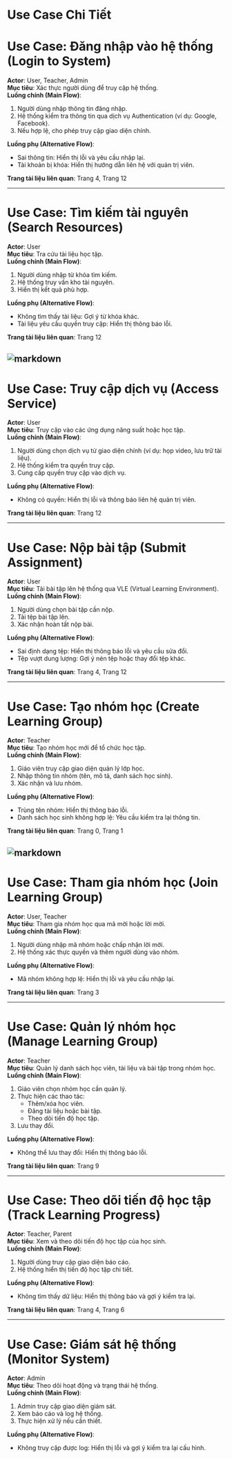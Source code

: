 # Use Case Chi Tiết

# Use Case: Đăng nhập vào hệ thống (Login to System)
**Actor**: User, Teacher, Admin  
**Mục tiêu**: Xác thực người dùng để truy cập hệ thống.  
**Luồng chính (Main Flow)**:
1. Người dùng nhập thông tin đăng nhập.
2. Hệ thống kiểm tra thông tin qua dịch vụ Authentication (ví dụ: Google, Facebook).
3. Nếu hợp lệ, cho phép truy cập giao diện chính.

**Luồng phụ (Alternative Flow)**:
- Sai thông tin: Hiển thị lỗi và yêu cầu nhập lại.
- Tài khoản bị khóa: Hiển thị hướng dẫn liên hệ với quản trị viên.

**Trang tài liệu liên quan**: Trang 4, Trang 12

---

# Use Case: Tìm kiếm tài nguyên (Search Resources)
**Actor**: User  
**Mục tiêu**: Tra cứu tài liệu học tập.  
**Luồng chính (Main Flow)**:
1. Người dùng nhập từ khóa tìm kiếm.
2. Hệ thống truy vấn kho tài nguyên.
3. Hiển thị kết quả phù hợp.

**Luồng phụ (Alternative Flow)**:
- Không tìm thấy tài liệu: Gợi ý từ khóa khác.
- Tài liệu yêu cầu quyền truy cập: Hiển thị thông báo lỗi.

**Trang tài liệu liên quan**: Trang 12

![markdown](https://www.planttext.com/plantuml/png/b5LFIzn07BtFf_XX3ruK5bUBNSAYgxkjYANKxGSO9qCo99c9auabH-cXXvuyIUb5MQHWAnJQInEAXvH-Z_a4_GeboQuxkvke9QUyUU_D-_q9-PlTRaKAInK7Fbg6Guzn8Au09V8B3aSw-mWsmux40OeynaCiSG17c7YE536tTuGl93mPR1IFmOZeSKmveTjIYhT3bn6FqoY2jIRAs6UzjzbhzmnIYALYX8MOgvwGDfLZubh_wU3PHWDnFjrkgx_PRnjaJ9IGCtw3zUrsgxL0MQXpiDlUN4EeF8Kt4PK8BSDEVadWzvdEpXYeFzzqDk8Ez0ePbiaAx0YkfF1NeCyLKmaoeiBI8SMIk1Fo4k08AkWLTYXOrkIaswtJZQrzAWtb50JB6h_Cor_JICIIK1WmRe_L4wo2mBAsmz1d12icE1nIUS88RVAPCG3Bgagj3rtmObz5HkGnSa-zVIc5X0CQHTYfRYkHWyYvHxHdqp87762E7HfGhahf19_2ZTMYOiYmsZMdqe6NhavlGb0w-mAUct_7eFAl0NXCfxS1CgXtGcCe7NYkinjslzhWhtRdHzE1uLG0AhzWm9quoQyvdEZiascDvgI6MM4ZumHET7h5PrmGzbLrXN9rUfLKXpxJsViO0S3KeZQRrEce278Adavl5Hp71T3aCGrMqwb6hsc_2g-wdirkLWTUC9szuqL5sOT7c4s4gztoEvytCAg1qCr_WgkpKOYe7r7OT_CVtAby6nfO5_XkeSi56J78Vvaxuhdv9Id5TyI6R4wZkemtDA8d-NKCHAUVOpYE4vsTSb35Jf1YlnT6NVFTT62_k3e09N6JnTwYxB-ctM3xG0zdnrMDv2Y_5E3hx9mrcJxKsqSPKMwZBShjuf_w3m00__y30000)
---

# Use Case: Truy cập dịch vụ (Access Service)
**Actor**: User  
**Mục tiêu**: Truy cập vào các ứng dụng năng suất hoặc học tập.  
**Luồng chính (Main Flow)**:
1. Người dùng chọn dịch vụ từ giao diện chính (ví dụ: họp video, lưu trữ tài liệu).
2. Hệ thống kiểm tra quyền truy cập.
3. Cung cấp quyền truy cập vào dịch vụ.

**Luồng phụ (Alternative Flow)**:
- Không có quyền: Hiển thị lỗi và thông báo liên hệ quản trị viên.

**Trang tài liệu liên quan**: Trang 12

---

# Use Case: Nộp bài tập (Submit Assignment)
**Actor**: User  
**Mục tiêu**: Tải bài tập lên hệ thống qua VLE (Virtual Learning Environment).  
**Luồng chính (Main Flow)**:
1. Người dùng chọn bài tập cần nộp.
2. Tải tệp bài tập lên.
3. Xác nhận hoàn tất nộp bài.

**Luồng phụ (Alternative Flow)**:
- Sai định dạng tệp: Hiển thị thông báo lỗi và yêu cầu sửa đổi.
- Tệp vượt dung lượng: Gợi ý nén tệp hoặc thay đổi tệp khác.

**Trang tài liệu liên quan**: Trang 4, Trang 12

---

# Use Case: Tạo nhóm học (Create Learning Group)
**Actor**: Teacher  
**Mục tiêu**: Tạo nhóm học mới để tổ chức học tập.  
**Luồng chính (Main Flow)**:
1. Giáo viên truy cập giao diện quản lý lớp học.
2. Nhập thông tin nhóm (tên, mô tả, danh sách học sinh).
3. Xác nhận và lưu nhóm.

**Luồng phụ (Alternative Flow)**:
- Trùng tên nhóm: Hiển thị thông báo lỗi.
- Danh sách học sinh không hợp lệ: Yêu cầu kiểm tra lại thông tin.

**Trang tài liệu liên quan**: Trang 0, Trang 1

![markdown](https://www.planttext.com/plantuml/png/d5IxZjD05EtdAuwM1gJD3wI8Lh3I4X5jGo91wTX3nc9y7SRZe9I8OWj4WIWeYPLkfHL8R9KHscBG_iTy0R-0nW_5UH0YAblsUSmznzU_pTrPfWEbyqIo8DIfmf07eU2AiN6QKnIeEKPz11bE1ZnG5DFaGgNvTDG_mOD1F17wiSmv2rFIAfLuKbqbLxkKzRk6Ug4u9yP9ntgEvpgFEEcILzytk9TSolHj0sn4pySR7kVZ_V3IU_SqMs1MZurE3wD-5qELpn6wrSqKapX84SNEN17Uv6wr94Zx4oJiZuID-fvHaxju6Zlpdg25Cn_mAbK9j5iLQGM6SEPZk6DrAKeRRQ-fmfqYiRUUk3n55910PejGL6naCOdQTHre5y-ySGAj0cXxGoLwEOLqvcf3URyU2wJ6fLlTvIrmIu81Q7VRwRLQw69m_ps75lQM9j1nGv_PHTl3IxIgsph_2rk489y4GMxAxJ7tiPMcQoUjt6g9cJFl6khO5gc_Nv10w9ymBZE-E-QlJtO9xSndAikA_-AtKMtRGZhp9SR30ugF6AUe7VBU5d0mxtebDfekvnRsEcchpEoY_jvAbMQjEhrg4xgui0KT85Jxye-6j-dXVO7CcQ-8dFa6wPSb___6iVNPx9OnFABY_I6_hfW7ipwcxYFLw-gtLhuzko-ndB-gW9rnYlpV-0y0003__mC0)
---

# Use Case: Tham gia nhóm học (Join Learning Group)
**Actor**: User, Teacher  
**Mục tiêu**: Tham gia nhóm học qua mã mời hoặc lời mời.  
**Luồng chính (Main Flow)**:
1. Người dùng nhập mã nhóm hoặc chấp nhận lời mời.
2. Hệ thống xác thực quyền và thêm người dùng vào nhóm.

**Luồng phụ (Alternative Flow)**:
- Mã nhóm không hợp lệ: Hiển thị lỗi và yêu cầu nhập lại.

**Trang tài liệu liên quan**: Trang 3

---

# Use Case: Quản lý nhóm học (Manage Learning Group)
**Actor**: Teacher  
**Mục tiêu**: Quản lý danh sách học viên, tài liệu và bài tập trong nhóm học.  
**Luồng chính (Main Flow)**:
1. Giáo viên chọn nhóm học cần quản lý.
2. Thực hiện các thao tác:
   - Thêm/xóa học viên.
   - Đăng tài liệu hoặc bài tập.
   - Theo dõi tiến độ học tập.
3. Lưu thay đổi.

**Luồng phụ (Alternative Flow)**:
- Không thể lưu thay đổi: Hiển thị thông báo lỗi.

**Trang tài liệu liên quan**: Trang 9

---

# Use Case: Theo dõi tiến độ học tập (Track Learning Progress)
**Actor**: Teacher, Parent  
**Mục tiêu**: Xem và theo dõi tiến độ học tập của học sinh.  
**Luồng chính (Main Flow)**:
1. Người dùng truy cập giao diện báo cáo.
2. Hệ thống hiển thị tiến độ học tập chi tiết.

**Luồng phụ (Alternative Flow)**:
- Không tìm thấy dữ liệu: Hiển thị thông báo và gợi ý kiểm tra lại.

**Trang tài liệu liên quan**: Trang 4, Trang 6

---

# Use Case: Giám sát hệ thống (Monitor System)
**Actor**: Admin  
**Mục tiêu**: Theo dõi hoạt động và trạng thái hệ thống.  
**Luồng chính (Main Flow)**:
1. Admin truy cập giao diện giám sát.
2. Xem báo cáo và log hệ thống.
3. Thực hiện xử lý nếu cần thiết.

**Luồng phụ (Alternative Flow)**:
- Không truy cập được log: Hiển thị lỗi và gợi ý kiểm tra lại cấu hình.
